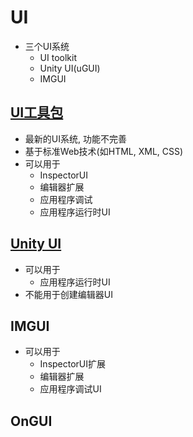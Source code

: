 # UI

- 三个UI系统
  - UI toolkit
  - Unity UI(uGUI)
  - IMGUI

## [UI工具包](Unity_Script_UI_toolkit.md)

- 最新的UI系统, 功能不完善
- 基于标准Web技术(如HTML, XML, CSS)
- 可以用于
  - InspectorUI
  - 编辑器扩展
  - 应用程序调试
  - 应用程序运行时UI

## [Unity UI](Unity_UI_uGUI.md)

- 可以用于
  - 应用程序运行时UI
- 不能用于创建编辑器UI  

## IMGUI

- 可以用于
  - InspectorUI扩展
  - 编辑器扩展
  - 应用程序调试UI


## OnGUI